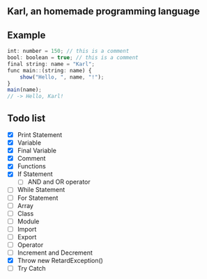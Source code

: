 ## Karl, an homemade programming language

## Example

```js
int: number = 150; // this is a comment
bool: boolean = true; // this is a comment
final string: name = "Karl";
func main::(string: name) {
    show("Hello, ", name, "!");
}
main(name);
// -> Hello, Karl!
```

## Todo list

- [x] Print Statement
- [x] Variable
- [x] Final Variable
- [x] Comment
- [x] Functions
- [x] If Statement
    - [ ] AND and OR operator
- [ ] While Statement
- [ ] For Statement
- [ ] Array
- [ ] Class
- [ ] Module
- [ ] Import
- [ ] Export
- [ ] Operator
- [ ] Increment and Decrement
- [x] Throw new RetardException()
- [ ] Try Catch